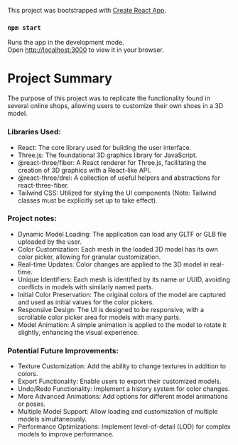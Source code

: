 This project was bootstrapped with [Create React App](https://github.com/facebook/create-react-app).

### `npm start`

Runs the app in the development mode.\
Open [http://localhost:3000](http://localhost:3000) to view it in your browser.

# Project Summary

The purpose of this project was to replicate the functionality found in several online shops, allowing users to customize their own shoes in a 3D model.

### Libraries Used:

- React: The core library used for building the user interface.
- Three.js: The foundational 3D graphics library for JavaScript.
- @react-three/fiber: A React renderer for Three.js, facilitating the creation of 3D graphics with a React-like API.
- @react-three/drei: A collection of useful helpers and abstractions for react-three-fiber.
- Tailwind CSS: Utilized for styling the UI components (Note: Tailwind classes must be explicitly set up to take effect).

### Project notes:

- Dynamic Model Loading: The application can load any GLTF or GLB file uploaded by the user.
- Color Customization: Each mesh in the loaded 3D model has its own color picker, allowing for granular customization.
- Real-time Updates: Color changes are applied to the 3D model in real-time.
- Unique Identifiers: Each mesh is identified by its name or UUID, avoiding conflicts in models with similarly named parts.
- Initial Color Preservation: The original colors of the model are captured and used as initial values for the color pickers.
- Responsive Design: The UI is designed to be responsive, with a scrollable color picker area for models with many parts.
- Model Animation: A simple animation is applied to the model to rotate it slightly, enhancing the visual experience.

### Potential Future Improvements:

- Texture Customization: Add the ability to change textures in addition to colors.
- Export Functionality: Enable users to export their customized models.
- Undo/Redo Functionality: Implement a history system for color changes.
- More Advanced Animations: Add options for different model animations or poses.
- Multiple Model Support: Allow loading and customization of multiple models simultaneously.
- Performance Optimizations: Implement level-of-detail (LOD) for complex models to improve performance.

